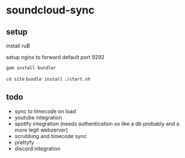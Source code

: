 # soundcloud-sync


## setup
install ruB

setup nginx to forward default port 9292

`gem install bundler`

`cd site` 
`bundle install`
`./start.sh`

## todo

- sync to timecode on load
- youtube integration
- spotify integration (needs authentication so like a db probably and a more legit webserver)
- scrubbing and timecode sync
- prettyfy
- discord integration
